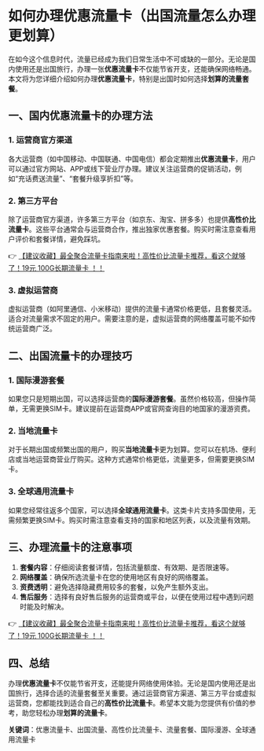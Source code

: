 # 如何办理优惠流量卡（出国流量怎么办理更划算）

在如今这个信息时代，流量已经成为我们日常生活中不可或缺的一部分。无论是国内使用还是出国旅行，办理一张**优惠流量卡**不仅能节省开支，还能确保网络畅通。本文将为您详细介绍如何办理**优惠流量卡**，特别是出国时如何选择**划算的流量套餐**。

## 一、国内优惠流量卡的办理方法

### 1. 运营商官方渠道
各大运营商（如中国移动、中国联通、中国电信）都会定期推出**优惠流量卡**，用户可以通过官方网站、APP或线下营业厅办理。建议关注运营商的促销活动，例如“充话费送流量”、“套餐升级享折扣”等。

### 2. 第三方平台
除了运营商官方渠道，许多第三方平台（如京东、淘宝、拼多多）也提供**高性价比流量卡**。这些平台通常会与运营商合作，推出独家优惠套餐。购买时需注意查看用户评价和套餐详情，避免踩坑。

👉 [【建议收藏】最全聚合流量卡指南来啦！高性价比流量卡推荐，看这个就够了！19元 100G长期流量卡 ！！](https://bit.ly/Liuliangka)

### 3. 虚拟运营商
虚拟运营商（如阿里通信、小米移动）提供的流量卡通常价格更低，且套餐灵活。适合对流量需求不固定的用户。需要注意的是，虚拟运营商的网络覆盖可能不如传统运营商广泛。

## 二、出国流量卡的办理技巧

### 1. 国际漫游套餐
如果您只是短期出国，可以选择运营商的**国际漫游套餐**。虽然价格较高，但操作简单，无需更换SIM卡。建议提前在运营商APP或官网查询目的地国家的漫游资费。

### 2. 当地流量卡
对于长期出国或频繁出国的用户，购买**当地流量卡**更为划算。您可以在机场、便利店或当地运营商营业厅购买。这种方式通常价格更低，流量更多，但需要更换SIM卡。

### 3. 全球通用流量卡
如果您经常往返多个国家，可以选择**全球通用流量卡**。这类卡片支持多国使用，无需频繁更换SIM卡。购买时需注意查看支持的国家和地区列表，以及流量有效期。

## 三、办理流量卡的注意事项

1. **套餐内容**：仔细阅读套餐详情，包括流量额度、有效期、是否限速等。
2. **网络覆盖**：确保所选流量卡在您的使用地区有良好的网络覆盖。
3. **资费透明**：避免选择隐藏费用较多的套餐，以免产生额外支出。
4. **售后服务**：选择有良好售后服务的运营商或平台，以便在使用过程中遇到问题时能及时解决。

👉 [【建议收藏】最全聚合流量卡指南来啦！高性价比流量卡推荐，看这个就够了！19元 100G长期流量卡 ！！](https://bit.ly/Liuliangka)

## 四、总结

办理**优惠流量卡**不仅能节省开支，还能提升网络使用体验。无论是国内使用还是出国旅行，选择合适的流量套餐至关重要。通过运营商官方渠道、第三方平台或虚拟运营商，您都能找到适合自己的**高性价比流量卡**。希望本文能为您提供有价值的参考，助您轻松办理**划算的流量卡**。

**关键词**：优惠流量卡、出国流量、高性价比流量卡、流量套餐、国际漫游、全球通用流量卡
